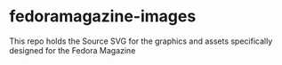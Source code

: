 fedoramagazine-images
=====================

This repo holds the Source SVG for the graphics and assets specifically designed for the Fedora Magazine
